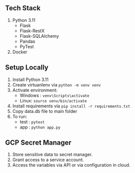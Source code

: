
## Tech Stack

 1. Python 3.11
	 - Flask
	-  Flask-RestX
	-  Flask-SQLAlchemy
	-  Pandas
	- PyTest
2. Docker

## Setup Locally
1. Install Python 3.11
2. Create virtuanlenv via `python -m venv venv`
3. Activate environment:
	- Windows :  `venv\Scripts\activate`
	- Linux:  `source venv/bin/activate`
4. Install requirements via `pip install -r requirements.txt`
5. Copy data.db file to main folder
6. To run:
	-	test : `pytest`
	-	app : `python app.py`

## GCP Secret Manager
1. Store sensitive data to secret manager.
2. Grant access to a service account.
3. Access the variables via API or via configuration in cloud.
